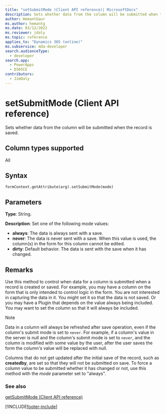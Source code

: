 ```yaml
---
title: "setSubmitMode (Client API reference)| MicrosoftDocs"
description: Sets whether data from the column will be submitted when the record is saved. 
author: HemantGaur
ms.author: hemantg
ms.date: 03/12/2022
ms.reviewer: jdaly
ms.topic: reference
applies_to: "Dynamics 365 (online)"
ms.subservice: mda-developer
search.audienceType: 
  - developer
search.app: 
  - PowerApps
  - D365CE
contributors:
  - JimDaly
---
```

# setSubmitMode (Client API reference)



Sets whether data from the column will be submitted when the record is saved. 

## Column types supported

All

## Syntax

`formContext.getAttribute(arg).setSubmitMode(mode)`

## Parameters

**Type**: String. 

**Description**: Set one of the following mode values:

- **always**: The data is always sent with a save.
- **never**: The data is never sent with a save. When this value is used, the column(s) in the form for this column cannot be edited.
- **dirty**: Default behavior. The data is sent with the save when it has changed.
 
## Remarks

Use this method to control when data for a column is submitted when a record is created or saved. For example, you may have a column on the form that is only intended to control logic in the form. You are not interested in capturing the data in it. You might set it so that the data is not saved. Or you may have a Plugin that depends on the value always being included. You may want to set the column so that it will always be included. 

> [!NOTE]
> Data in a column will always be refreshed after save operation, even if the column's submit mode is set to `never`. For example, if a column's value in the server is null and the column's submit mode is set to `never`, and the column is modified with some value by the user, after the user saves the form the column's value will be replaced with null.

Columns that do not get updated after the initial save of the record, such as **createdby**, are set so that they will not be submitted on save. To force a column value to be submitted whether it has changed or not, use this method with the *mode* parameter set to "always".

### See also
[getSubmitMode (Client API reference)](getSubmitMode.md)



[!INCLUDE[footer-include](../../../../../includes/footer-banner.md)]

